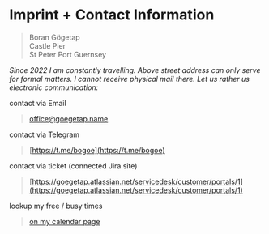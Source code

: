 # Imprint + Contact Information


> Boran Gögetap  
> Castle Pier  
> St Peter Port
> Guernsey  

_Since 2022 I am constantly travelling. Above street address can only serve for formal matters. I cannot receive physical mail there. Let us rather us electronic communication:_

contact via Email

> [office@goegetap.name](mailto:office@goegetap.name)

contact via Telegram

> [https://t.me/bogoe](https://t.me/bogoe)


contact via ticket (connected Jira site)

> [https://goegetap.atlassian.net/servicedesk/customer/portals/1](https://goegetap.atlassian.net/servicedesk/customer/portals/1)


lookup my free / busy times

> [on my calendar page](/bogocal/)
